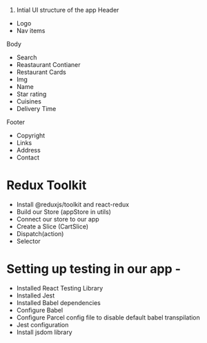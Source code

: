 1. Intial UI structure of the app
Header
- Logo
- Nav items

Body
- Search
- Reastaurant Contianer
 - Restaurant Cards
  - Img
  - Name
  - Star rating
  - Cuisines
  - Delivery Time

Footer 
- Copyright
- Links
- Address
- Contact

# Redux Toolkit
- Install @reduxjs/toolkit and react-redux
- Build our Store (appStore in utils)
- Connect our store to our app
- Create a Slice (CartSlice)
- Dispatch(action)
- Selector


# Setting up testing in our app -
- Installed React Testing Library
- Installed Jest
- Installed Babel dependencies
- Configure Babel
- Configure Parcel config file to disable default babel transpilation
- Jest configuration
- Install jsdom library